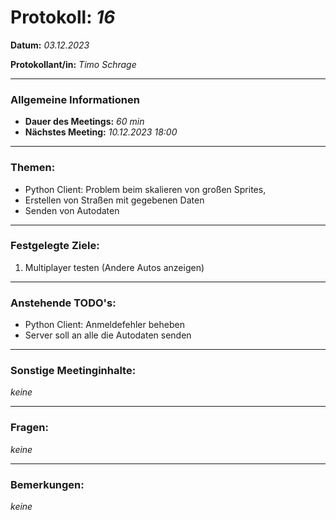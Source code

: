 # Protokoll: *16*


**Datum:** *03.12.2023*

**Protokollant/in:** *Timo Schrage*

---

### Allgemeine Informationen
- **Dauer des Meetings:** *60 min*
- **Nächstes Meeting:** *10.12.2023 18:00*

---

### Themen:

- Python Client: Problem beim skalieren von großen Sprites, 
- Erstellen von Straßen mit gegebenen Daten
- Senden von Autodaten
---

### Festgelegte Ziele:


1. Multiplayer testen (Andere Autos anzeigen)


 
---

### Anstehende TODO's:
- Python Client: Anmeldefehler beheben
- Server soll an alle die Autodaten senden
---

### Sonstige Meetinginhalte:
*keine*

---

### Fragen:
*keine*

---

### Bemerkungen:
*keine*
